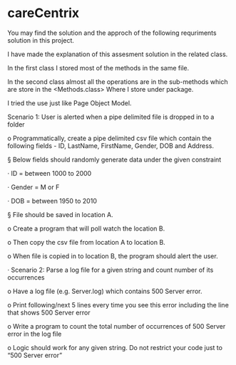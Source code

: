 # careCentrix
You may find the solution and the approch of the following
requriments solution in this project.

I have made the explanation of this assesment solution in the related class.

In the first class I stored most of the methods in the same file.

In the second class almost all the operations are in the sub-methods which are store in the <Methods.class> Where 
I store under <Utuility> package.

I tried the use just like Page Object Model.




Scenario 1: User is alerted when a pipe delimited file is dropped in to a folder

o   Programmatically, create a pipe delimited csv file which contain the following fields - ID, LastName, FirstName, Gender, DOB and Address.

§  Below fields should randomly generate data under the given constraint

·         ID = between 1000 to 2000

·         Gender = M or F

·         DOB = between 1950 to 2010

§  File should be saved in location A.

o   Create a program that will poll watch the location B.

o   Then copy the csv file from location A to location B.

o   When file is copied in to location B, the program should alert the user.



·         Scenario 2:  Parse a log file for a given string and count number of its occurrences

o   Have a log file (e.g. Server.log) which contains 500 Server error.

o   Print following/next 5 lines every time you see this error including the line that shows 500 Server error

o   Write a program to count the total number of occurrences of 500 Server error in the log file

o   Logic should work for any given string.  Do not restrict your code just to “500 Server error”



